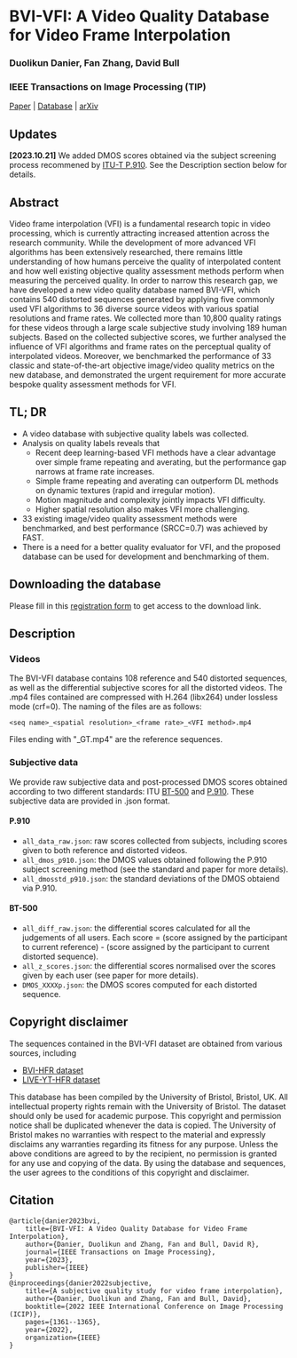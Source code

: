 # BVI-VFI: A Video Quality Database for Video Frame Interpolation

### Duolikun Danier, Fan Zhang, David Bull
### IEEE Transactions on Image Processing (TIP)

[Paper](https://doi.org/10.1109/TIP.2023.3327912) | [Database](https://forms.office.com/e/gtKpYriSMJ) | [arXiv](https://arxiv.org/abs/2210.00823v3)


## Updates

**[2023.10.21]** We added DMOS scores obtained via the subject screening process recommened by [ITU-T P.910](https://www.itu.int/ITU-T/recommendations/rec.aspx?rec=15005&lang=en). See the Description section below for details.

## Abstract

Video frame interpolation (VFI) is a fundamental research topic in video processing, which is currently attracting increased attention across the research community. While the development of more advanced VFI algorithms has been extensively researched, there remains little understanding of how humans perceive the quality of interpolated content and how well existing objective quality assessment methods perform when measuring the perceived quality. In order to narrow this research gap, we have developed a new video quality database named BVI-VFI, which contains 540 distorted sequences generated by applying five commonly used VFI algorithms to 36 diverse source videos with various spatial resolutions and frame rates. We collected more than 10,800 quality ratings for these videos through a large scale subjective study involving 189 human subjects. Based on the collected subjective scores, we further analysed the influence of VFI algorithms and frame rates on the perceptual quality of interpolated videos. Moreover, we benchmarked the performance of 33 classic and state-of-the-art objective image/video quality metrics on the new database, and demonstrated the urgent requirement for more accurate bespoke quality assessment methods for VFI.

## TL; DR
- A video database with subjective quality labels was collected.
- Analysis on quality labels reveals that
    - Recent deep learning-based VFI methods have a clear advantage over simple frame repeating and averating, but the performance gap narrows at frame rate increases.
    - Simple frame repeating and averating can outperform DL methods on dynamic textures (rapid and irregular motion).
    - Motion magnitude and complexity jointly impacts VFI difficulty.
    - Higher spatial resolution also makes VFI more challenging.
- 33 existing image/video quality assessment methods were benchmarked, and best performance (SRCC=0.7) was achieved by FAST.
- There is a need for a better quality evaluator for VFI, and the proposed database can be used for development and benchmarking of them.


## Downloading the database

Please fill in this [registration form](https://forms.office.com/e/HXqWTgfxuK) to get access to the download link.

## Description

### Videos
The BVI-VFI database contains 108 reference and 540 distorted sequences, as well as the differential subjective scores for all the distorted videos.
The .mp4 files contained are compressed with H.264 (libx264) under lossless mode (crf=0). The naming of the files are as follows:
```
<seq name>_<spatial resolution>_<frame rate>_<VFI method>.mp4
```

Files ending with "_GT.mp4" are the reference sequences.

### Subjective data
We provide raw subjective data and post-processed DMOS scores obtained according to two different standards: ITU [BT-500](https://www.itu.int/rec/R-REC-BT.500) and [P.910](https://www.itu.int/ITU-T/recommendations/rec.aspx?rec=15005&lang=en). These subjective data are provided in .json format.

#### P.910
- `all_data_raw.json`: raw scores collected from subjects, including scores given to both reference and distorted videos.
- `all_dmos_p910.json`: the DMOS values obtained following the P.910 subject screening method (see the standard and paper for more details).
- `all_dmosstd_p910.json`: the standard deviations of the DMOS obtaiend via P.910.

#### BT-500
- `all_diff_raw.json`: the differential scores calculated for all the judgements of all users. Each score = (score assigned by the participant to current reference) - (score assigned by the participant to current distorted sequence).
- `all_z_scores.json`: the differential scores normalised over the scores given by each user (see paper for more details).
- `DMOS_XXXXp.json`: the DMOS scores computed for each distorted sequence.


## Copyright disclaimer
The sequences contained in the BVI-VFI dataset are obtained from various sources, including 
 - [BVI-HFR dataset](https://data.bris.ac.uk/data/dataset/k8bfn0qsj9fs1rwnc2x75z6t7)
 - [LIVE-YT-HFR dataset](https://live.ece.utexas.edu/research/LIVE_YT_HFR/LIVE_YT_HFR/index.html)

This database has been compiled by the University of Bristol, Bristol, UK. All intellectual property rights remain with the University of Bristol. The dataset should only be used for academic purpose. This copyright and permission notice shall be duplicated whenever the data is copied. The University of Bristol makes no warranties with respect to the material and expressly disclaims any warranties regarding its fitness for any purpose. Unless the above conditions are agreed to by the recipient, no permission is granted for any use and copying of the data. By using the database and sequences, the user agrees to the conditions of this copyright and disclaimer.


## Citation
```
@article{danier2023bvi,
    title={BVI-VFI: A Video Quality Database for Video Frame Interpolation},
    author={Danier, Duolikun and Zhang, Fan and Bull, David R},
    journal={IEEE Transactions on Image Processing},
    year={2023},
    publisher={IEEE}
}
@inproceedings{danier2022subjective,
    title={A subjective quality study for video frame interpolation},
    author={Danier, Duolikun and Zhang, Fan and Bull, David},
    booktitle={2022 IEEE International Conference on Image Processing (ICIP)},
    pages={1361--1365},
    year={2022},
    organization={IEEE}
}
```
